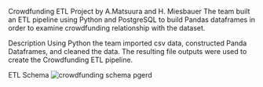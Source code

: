 Crowdfunding ETL Project by A.Matsuura and H. Miesbauer
The team built an ETL pipeline using Python and PostgreSQL to build Pandas dataframes in order to examine crowdfunding relationship with the dataset.

Description
Using Python the team imported csv data, constructed Panda Dataframes, and cleaned the data. The resulting file outputs were used to create the Crowdfunding ETL pipeline.

ETL Schema
![crowdfunding schema pgerd](https://github.com/andymatsuura/crowdfunding_etl/assets/150979374/3a1052f3-e9cd-4c80-a8e8-3975f1ef100c)



